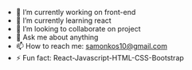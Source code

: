 

- 🔭 I’m currently working on front-end
- 🌱 I’m currently learning react
- 👯 I’m looking to collaborate on project
- 💬 Ask me about anything
- 📫 How to reach me: samonkos10@gmail.com
- ⚡ Fun fact: React-Javascript-HTML-CSS-Bootstrap

